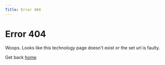 ```yaml
---
Title: Error 404
---
```


Error 404
=========

Woops. Looks like this technology page doesn't exist or the set url is faulty. 

Get back <a href="%base_url%?">home</a></td>

